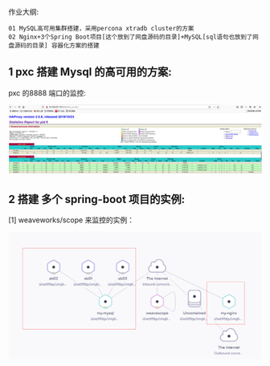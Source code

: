 作业大纲:

```
01 MySQL高可用集群搭建，采用percona xtradb cluster的方案
02 Nginx+3个Spring Boot项目[这个放到了网盘源码的目录]+MySQL[sql语句也放到了网盘源码的目录] 容器化方案的搭建
```

## 1 pxc 搭建 Mysql 的高可用的方案:

pxc 的8888 端口的监控:

![](/assets/import_20191108213601.png)

## 2 搭建 多个 spring-boot 项目的实例:

\[1\] weaveworks/scope 来监控的实例：

![](/assets/import_20191109114501.png)

